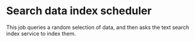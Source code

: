 # Search data index scheduler

This job queries a random selection of data, and then asks the text search index service to index them. 
